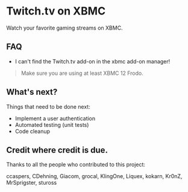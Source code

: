 Twitch.tv on XBMC
==================

Watch your favorite gaming streams on XBMC.

FAQ
----------------

* I can't find the Twitch.tv add-on in the xbmc add-on manager!

> Make sure you are using at least XBMC 12 Frodo.

What's next?
----------------

Things that need to be done next:

* Implement a user authentication
* Automated testing (unit tests)
* Code cleanup

Credit where credit is due.
----------------

Thanks to all the people who contributed to this project:

ccaspers, CDehning, Giacom, grocal, KlingOne, Liquex, kokarn, Kr0nZ, MrSprigster, stuross
